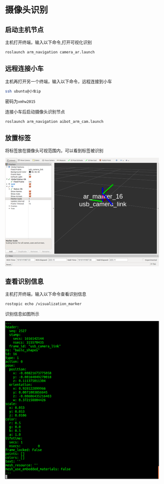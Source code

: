 # 摄像头识别

## 启动主机节点

主机打开终端，输入以下命令,打开可视化识别

```bash
roslaunch arm_navigation camera_ar.launch
```

## 远程连接小车

主机再打开另一个终端，输入以下命令，远程连接到小车

```bash
ssh ubuntu@小车ip
```

密码为`xmhw2015`

连接小车后启动摄像头识别节点

```bash
roslaunch arm_navigation aibot_arm_cam.launch 
```

## 放置标签

将标签放在摄像头可视范围内，可以看到标签被识别

![camera_ar](../pic/camera_ar.png)

## 查看识别信息

主机打开终端，输入以下命令查看识别信息

```bash
rostopic echo /visualization_marker
```

识别信息如图所示

![camera_ar_info](../pic/camera_ar_info.png)
